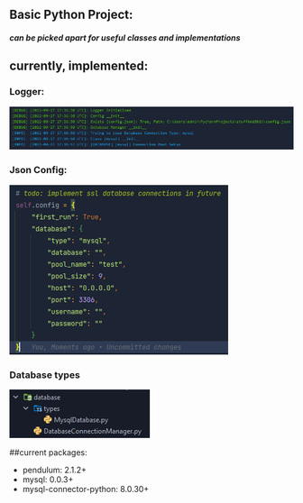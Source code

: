 ## Basic Python Project:
##### can be picked apart for useful classes and implementations


## currently, implemented:

### Logger:
![img.png](img.png)

### Json Config:
![img_1.png](img_1.png)

### Database types
![img_2.png](img_2.png)


##current packages:

 - pendulum: 2.1.2+
 - mysql:    0.0.3+
 - mysql-connector-python: 8.0.30+
